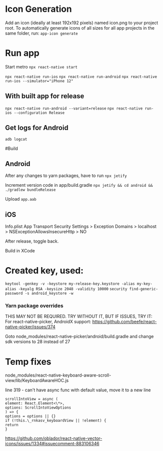 # Icon Generation

Add an icon (ideally at least 192x192 pixels) named icon.png to your project root. To automatically generate icons of all sizes for all app projects in the same folder, run:
`app-icon generate`

# Run app

Start metro
`npx react-native start`

`npx react-native run-ios`
`npx react-native run-android`
`npx react-native run-ios --simulator="iPhone 12"`

## With built app for release

`npx react-native run-android --variant=release`
`npx react-native run-ios --configuration Release`

## Get logs for Android

`adb logcat`

#Build

## Android

After any changes to yarn packages, have to run `npx jetify`

Increment version code in app/build.gradle
`npx jetify && cd android && ./gradlew bundleRelease`

Upload `app.aab`

## iOS

Info.plist
App Transport Security Settings > Exception Domains > localhost > NSExceptionAllowsInsecureHttp > NO

After release, toggle back.

Build in XCode

# Created key, used:

`keytool -genkey -v -keystore my-release-key.keystore -alias my-key-alias -keyalg RSA -keysize 2048 -validity 10000`
`security find-generic-password -s android_keystore -w`

### Yarn package overrides

THIS MAY NOT BE REQUIRED. TRY WITHOUT IT, BUT IF ISSUES, TRY IT:
For react-native-picker, AndroidX support:
https://github.com/beefe/react-native-picker/issues/374

Goto node_modules/react-native-picker/android/build.gradle and change sdk versions to 28 instead of 27

# Temp fixes

node_modules/react-native-keyboard-aware-scroll-view/lib/KeyboardAwareHOC.js

line 319 - can't have async func with default value, move it to a new line

```
scrollIntoView = async (
element: React.Element<\*>,
options: ScrollIntoViewOptions
) => {
options = options || {}
if (!this.\_rnkasv_keyboardView || !element) {
return
}
```

https://github.com/oblador/react-native-vector-icons/issues/1334#issuecomment-883106346
